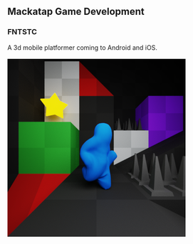 ## Mackatap Game Development

### FNTSTC
A 3d mobile platformer coming to Android and iOS.<br/>
<br/>
![](icon_scene.png)


